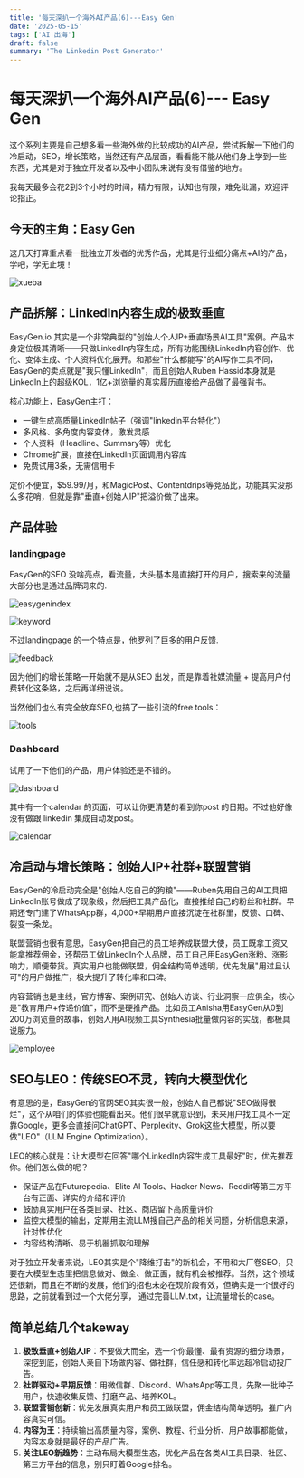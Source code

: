 ```yaml
---
title: '每天深扒一个海外AI产品(6)---Easy Gen'
date: '2025-05-15'
tags: ['AI 出海']
draft: false
summary: 'The Linkedin Post Generator'
---
```


# 每天深扒一个海外AI产品(6)--- Easy Gen


这个系列主要是自己想多看一些海外做的比较成功的AI产品，尝试拆解一下他们的冷启动，SEO，增长策略，当然还有产品层面，看看能不能从他们身上学到一些东西，尤其是对于独立开发者以及中小团队来说有没有借鉴的地方。

我每天最多会花2到3个小时的时间，精力有限，认知也有限，难免纰漏，欢迎评论指正。

## 今天的主角：Easy Gen

这几天打算重点看一批独立开发者的优秀作品，尤其是行业细分痛点+AI的产品，学吧，学无止境！

![xueba](/static/images/06-easygen/xueba.png)


## 产品拆解：LinkedIn内容生成的极致垂直

EasyGen.io 其实是一个非常典型的"创始人个人IP+垂直场景AI工具"案例。产品本身定位极其清晰——只做LinkedIn内容生成，所有功能围绕LinkedIn内容创作、优化、变体生成、个人资料优化展开。和那些"什么都能写"的AI写作工具不同，EasyGen的卖点就是"我只懂LinkedIn"，而且创始人Ruben Hassid本身就是LinkedIn上的超级KOL，1亿+浏览量的真实履历直接给产品做了最强背书。

核心功能上，EasyGen主打：
- 一键生成高质量LinkedIn帖子（强调"linkedin平台特化"）
- 多风格、多角度内容变体，激发灵感
- 个人资料（Headline、Summary等）优化
- Chrome扩展，直接在LinkedIn页面调用内容库
- 免费试用3条，无需信用卡

定价不便宜，$59.99/月，和MagicPost、Contentdrips等竞品比，功能其实没那么多花哨，但就是靠"垂直+创始人IP"把溢价做了出来。

## 产品体验

### landingpage

EasyGen的SEO 没啥亮点，看流量，大头基本是直接打开的用户，搜索来的流量大部分也是通过品牌词来的.

![easygenindex](/static/images/06-easygen/easygenindex.png)

![keyword](/static/images/06-easygen/keyword.png)

不过landingpage 的一个特点是，他罗列了巨多的用户反馈.

![feedback](/static/images/06-easygen/feedback.png)

因为他们的增长策略一开始就不是从SEO 出发，而是靠着社媒流量 + 提高用户付费转化这条路，之后再详细说说。

当然他们也么有完全放弃SEO,也搞了一些引流的free tools：

![tools](/static/images/06-easygen/tools.png)


### Dashboard

试用了一下他们的产品，用户体验还是不错的。

![dashboard](/static/images/06-easygen/dashboard.png)

其中有一个calendar 的页面，可以让你更清楚的看到你post 的日期。不过他好像没有做跟 linkedin 集成自动发post。

![calendar](/static/images/06-easygen/calendar.png)

## 冷启动与增长策略：创始人IP+社群+联盟营销

EasyGen的冷启动完全是"创始人吃自己的狗粮"——Ruben先用自己的AI工具把LinkedIn账号做成了现象级，然后把工具产品化，直接推给自己的粉丝和社群。早期还专门建了WhatsApp群，4,000+早期用户直接沉淀在社群里，反馈、口碑、裂变一条龙。

联盟营销也很有意思，EasyGen把自己的员工培养成联盟大使，员工既拿工资又能拿推荐佣金，还帮员工做LinkedIn个人品牌，员工自己用EasyGen涨粉、涨影响力，顺便带货。真实用户也能做联盟，佣金结构简单透明，优先发展"用过且认可"的用户做推广，极大提升了转化率和口碑。

内容营销也是主线，官方博客、案例研究、创始人访谈、行业洞察一应俱全，核心是"教育用户+传递价值"，而不是硬推产品。比如员工Anisha用EasyGen从0到200万浏览量的故事，创始人用AI视频工具Synthesia批量做内容的实战，都极具说服力。

![employee](/static/images/06-easygen/employee.png)

## SEO与LEO：传统SEO不灵，转向大模型优化

有意思的是，EasyGen的官网SEO其实很一般，创始人自己都说"SEO做得很烂"，这个从咱们的体验也能看出来。他们很早就意识到，未来用户找工具不一定靠Google，更多会直接问ChatGPT、Perplexity、Grok这些大模型，所以要做"LEO"（LLM Engine Optimization）。

LEO的核心就是：让大模型在回答"哪个LinkedIn内容生成工具最好"时，优先推荐你。他们怎么做的呢？
- 保证产品在Futurepedia、Elite AI Tools、Hacker News、Reddit等第三方平台有正面、详实的介绍和评价
- 鼓励真实用户在各类目录、社区、商店留下高质量评价
- 监控大模型的输出，定期用主流LLM搜自己产品的相关问题，分析信息来源，针对性优化
- 内容结构清晰、易于机器抓取和理解

对于独立开发者来说，LEO其实是个"降维打击"的新机会，不用和大厂卷SEO，只要在大模型生态里把信息做对、做全、做正面，就有机会被推荐。当然，这个领域还很新，而且在不断的发展，他们的招也未必在现阶段有效，但确实是一个很好的思路，之前就看到过一个大佬分享， 通过完善LLM.txt，让流量增长的case。

## 简单总结几个takeway

1. **极致垂直+创始人IP**：不要做大而全，选一个你最懂、最有资源的细分场景，深挖到底，创始人亲自下场做内容、做社群，信任感和转化率远超冷启动投广告。
2. **社群驱动+早期反馈**：用微信群、Discord、WhatsApp等工具，先聚一批种子用户，快速收集反馈、打磨产品、培养KOL。
3. **联盟营销创新**：优先发展真实用户和员工做联盟，佣金结构简单透明，推广内容真实可信。
4. **内容为王**：持续输出高质量内容，案例、教程、行业分析、用户故事都能做，内容本身就是最好的产品广告。
5. **关注LEO新趋势**：主动布局大模型生态，优化产品在各类AI工具目录、社区、第三方平台的信息，别只盯着Google排名。
